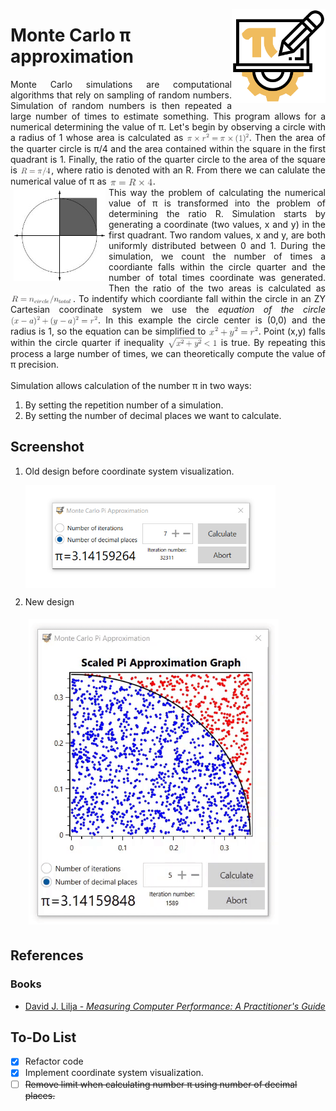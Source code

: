 <img width="150" align="right" title="PI icon" src="./resources/pi.png" alt_text="[Pi icons created by Freepik - Flaticon](https://www.flaticon.com/free-icons/mathematics_1875239)"></img>

# Monte Carlo π approximation
<p align="justify">Monte Carlo simulations are computational algorithms that rely on sampling of random numbers. Simulation of random numbers is then repeated a large number of times to estimate something. This program allows for a numerical determining the value of π. Let's begin by observing a circle with a radius of 1 whose area is calculated as <img style="vertical-align: -0.505ex" width="100" src="./resources/circle-area.png"></img>. Then the area of the quarter circle is π/4 and the area contained within the square in the first quadrant is 1. Finally, the ratio of the quarter circle to the area of the square is <img style="vertical-align: -0.505ex" width="50" src="./resources/ratio.png"></img>, where ratio is denoted with an R. From there we can calulate the numerical value of π as <img style="vertical-align: -0.505ex" width="70" src="./resources/pi_from_ratio.png"></img>.<br>
<img src="./resources/monte-carlo-circle.jpg" width="147" title="Figure used from David J. Lilja - Measuring Computer Performance: A Practitioner's Guide" align="left" hspace="5" vspace="5"> This way the problem of calculating the numerical value of π is transformed into the problem of determining the ratio R. Simulation starts by generating a coordinate (two values, x and y) in the first quadrant. Two random values, x and y, are both uniformly distributed between 0 and 1. During the simulation, we count the number of times a coordiante falls within the circle quarter and the number of total times coordinate was generated. Then the ratio of the two areas is calculated as <img style="vertical-align: -0.505ex" width="100" src="./resources/ratio-formula.png"></img>. To indentify which coordiante fall within the circle in an ZY Cartesian coordinate system we use the <i>equation of the circle</i> <img style="vertical-align: -0.505ex" width="140" src="./resources/equation-of-the-circle.png"></img>. In this example the circle center is (0,0) and the radius is 1, so the equation can be simplified to <img style="vertical-align: -0.505ex" width="80" src="./resources/equation-of-the-circle-2.png"></img>. Point (x,y) falls within the circle quarter if inequality <img style="vertical-align: -0.505ex" width="80" src="./resources/quarter-circle-condition.png"></img> is true. By repeating this process a large number of times, we can theoretically compute the value of π precision. <br><br>
Simulation allows calculation of the number π in two ways:
<ol>
  <li>By setting the repetition number of a simulation.</li>
  <li>By setting the number of decimal places we want to calculate.</li>
</ol> 
</p>

## Screenshot
<ol>
  <li>Old design before coordinate system visualization.
  <p><img style="vertical-align: -0.505ex" align="middle" width="400" src="./resources/screenshot.jpg"></img></p></li>
  <li>New design
  <p><img src="./resources/pi-generator.gif?raw=true" width="400" title="successful sign in" align="centar" hspace="5" vspace="5"></p></li>
</ol>

## References
### Books
<ul>
  <li><p align="justify"><a href="https://www.amazon.com/Measuring-Computer-Performance-Practitioners-Guide/dp/0521646707">David J. Lilja - <i>Measuring Computer Performance: A Practitioner's Guide</i></p></a></li>
</ul>

## To-Do List
- [x] Refactor code
- [x] Implement coordinate system visualization.
- [ ] ~~Remove limit when calculating number π using number of decimal places.~~